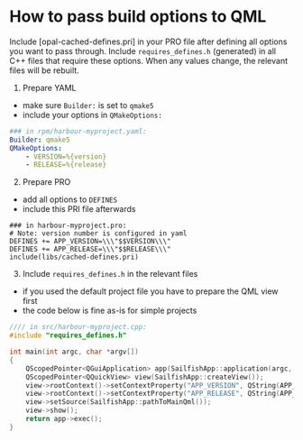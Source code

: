 <!--
SPDX-FileCopyrightText: 2021 Mirian Margiani
SPDX-License-Identifier: GFDL-1.3-or-later
-->

# How to pass build options to QML

Include [opal-cached-defines.pri] in your PRO file after defining all options
you want to pass through. Include `requires_defines.h` (generated) in all C++
files that require these options. When any values change, the relevant files
will be rebuilt.

1. Prepare YAML
  - make sure `Builder:` is set to `qmake5`
  - include your options in `QMakeOptions:`

```YAML
### in rpm/harbour-myproject.yaml:
Builder: qmake5
QMakeOptions:
    - VERSION=%{version}
    - RELEASE=%{release}
```

2. Prepare PRO
  - add all options to `DEFINES`
  - include this PRI file afterwards

```QMake
### in harbour-myproject.pro:
# Note: version number is configured in yaml
DEFINES += APP_VERSION=\\\"$$VERSION\\\"
DEFINES += APP_RELEASE=\\\"$$RELEASE\\\"
include(libs/cached-defines.pri)
```

3. Include `requires_defines.h` in the relevant files
  - if you used the default project file you have to prepare the QML view first
  - the code below is fine as-is for simple projects

```CPP
//// in src/harbour-myproject.cpp:
#include "requires_defines.h"

int main(int argc, char *argv[])
{
    QScopedPointer<QGuiApplication> app(SailfishApp::application(argc, argv));
    QScopedPointer<QQuickView> view(SailfishApp::createView());
    view->rootContext()->setContextProperty("APP_VERSION", QString(APP_VERSION));
    view->rootContext()->setContextProperty("APP_RELEASE", QString(APP_RELEASE));
    view->setSource(SailfishApp::pathToMainQml());
    view->show();
    return app->exec();
}
```
